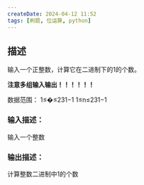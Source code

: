 ```yaml
---
createDate: 2024-04-12 11:52
tags: [刷题, 位运算, python]
---
```

## 描述

输入一个正整数，计算它在二进制下的1的个数。

**注意多组输入输出！！！！！！**  


数据范围： 1≤�≤231−1 1≤n≤231−1   

### 输入描述：

输入一个整数  

### 输出描述：

计算整数二进制中1的个数